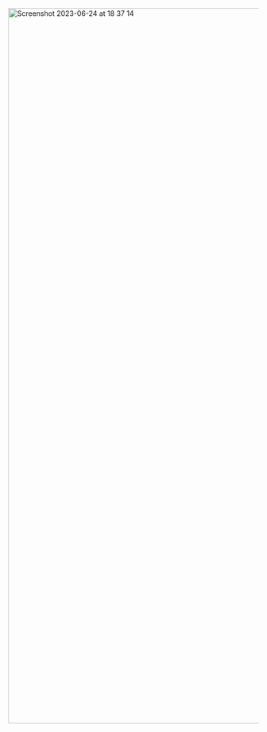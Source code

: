 <img width="1440" alt="Screenshot 2023-06-24 at 18 37 14" src="https://github.com/aliyev8/Insurance/assets/81466577/02b3ad2e-6085-4c40-a86c-d5121a159355">
